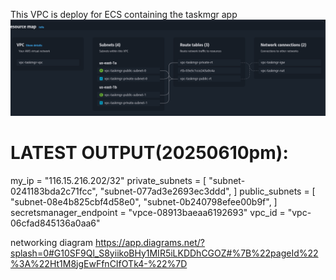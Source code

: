 This VPC is deploy for ECS containing the taskmgr app
![alt text](/images/image.png)

# LATEST OUTPUT(20250610pm):

my_ip = "116.15.216.202/32"
private_subnets = [
  "subnet-0241183bda2c71fcc",
  "subnet-077ad3e2693ec3ddd",
]
public_subnets = [
  "subnet-08e4b825cbf4d58e0",
  "subnet-0b240798efee00b9f",
]
secretsmanager_endpoint = "vpce-08913baeaa6192693"
vpc_id = "vpc-06cfad845136a0aa6"

networking diagram
https://app.diagrams.net/?splash=0#G10SF9Ql_S8yiikoBHy1MIR5iLKDDhCGOZ#%7B%22pageId%22%3A%22Ht1M8jgEwFfnCIfOTk4-%22%7D
